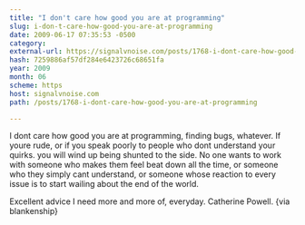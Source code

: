 ```yaml
---
title: "I don't care how good you are at programming"
slug: i-don-t-care-how-good-you-are-at-programming
date: 2009-06-17 07:35:53 -0500
category: 
external-url: https://signalvnoise.com/posts/1768-i-dont-care-how-good-you-are-at-programming
hash: 7259886af57df284e6423726c68651fa
year: 2009
month: 06
scheme: https
host: signalvnoise.com
path: /posts/1768-i-dont-care-how-good-you-are-at-programming

---
```


I dont care how good you are at programming, finding bugs, whatever. If youre rude, or if you speak poorly to people who dont understand your quirks. you will wind up being shunted to the side. No one wants to work with someone who makes them feel beat down all the time, or someone who they simply cant understand, or someone whose reaction to every issue is to start wailing about the end of the world.

Excellent advice I need more and more of, everyday. 
Catherine Powell. &#123;via blankenship&#125;
